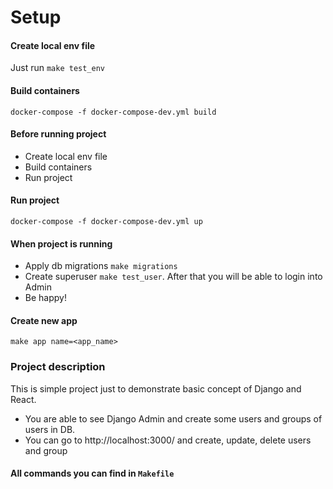 # Setup

#### Create local env file

Just run `make test_env`


#### Build containers

`docker-compose -f docker-compose-dev.yml build`

#### Before running project

- Create local env file
- Build containers
- Run project

#### Run project

`docker-compose -f docker-compose-dev.yml up`


#### When project is running

- Apply db migrations `make migrations`
- Create superuser `make test_user`. After that you will be able to login into Admin
- Be happy!

#### Create new app

`make app name=<app_name>`

### Project description

This is simple project just to demonstrate basic concept of Django and React.

- You are able to see Django Admin and create some users and groups of users in DB.
- You can go to http://localhost:3000/ and create, update, delete users and group

#### All commands you can find in `Makefile`

